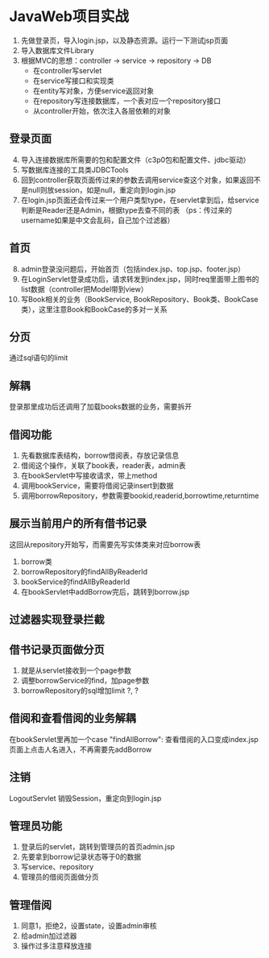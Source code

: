 # JavaWeb项目实战
1. 先做登录页，导入login.jsp，以及静态资源。运行一下测试jsp页面
2. 导入数据库文件Library
3. 根据MVC的思想：controller -> service -> repository -> DB
    - 在controller写servlet
    - 在service写接口和实现类
    - 在entity写对象，方便service返回对象
    - 在repository写连接数据库，一个表对应一个repository接口
    - 从controller开始，依次注入各层依赖的对象
    
## 登录页面
4. 导入连接数据库所需要的包和配置文件（c3p0包和配置文件、jdbc驱动）
5. 写数据库连接的工具类JDBCTools
6. 回到controller获取页面传过来的参数去调用service查这个对象，如果返回不是null则放session，如是null，重定向到login.jsp
7. 在login.jsp页面还会传过来一个用户类型type，在servlet拿到后，给service判断是Reader还是Admin，根据type去查不同的表
    （ps：传过来的username如果是中文会乱码，自己加个过滤器）
    
## 首页
8. admin登录没问题后，开始首页（包括index.jsp、top.jsp、footer.jsp）
9. 在LoginServlet登录成功后，请求转发到index.jsp，同时req里面带上图书的list数据（controller把Model带到view）
10. 写Book相关的业务（BookService, BookRepository、Book类、BookCase类），这里注意Book和BookCase的多对一关系


## 分页
通过sql语句的limit

## 解耦
登录那里成功后还调用了加载books数据的业务，需要拆开

## 借阅功能
1. 先看数据库表结构，borrow借阅表，存放记录信息
2. 借阅这个操作，关联了book表，reader表，admin表
3. 在bookServlet中写接收请求，带上method
4. 调用bookService，需要将借阅记录insert到数据
5. 调用borrowRepository，参数需要bookid,readerid,borrowtime,returntime

## 展示当前用户的所有借书记录
这回从repository开始写，而需要先写实体类来对应borrow表
1. borrow类
2. borrowRepository的findAllByReaderId
3. bookService的findAllByReaderId
4. 在bookServlet中addBorrow完后，跳转到borrow.jsp

## 过滤器实现登录拦截



## 借书记录页面做分页
1. 就是从servlet接收到一个page参数
2. 调整borrowService的find，加page参数
3. borrowRepository的sql增加limit ?, ?


## 借阅和查看借阅的业务解耦
在bookServlet里再加一个case "findAllBorrow":
查看借阅的入口变成index.jsp页面上点击人名进入，不再需要先addBorrow


## 注销
LogoutServlet
销毁Session，重定向到login.jsp


## 管理员功能
1. 登录后的servlet，跳转到管理员的首页admin.jsp
2. 先要拿到borrow记录状态等于0的数据
3. 写service、repository
4. 管理员的借阅页面做分页


## 管理借阅
1. 同意1，拒绝2，设置state，设置admin审核
2. 给admin加过滤器
2. 操作过多注意释放连接


